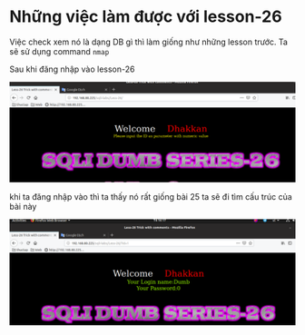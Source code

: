 # Những việc làm được với lesson-26
Việc check xem nó là dạng DB gì thì làm giống như những lesson trước. Ta sẽ sử dụng command `nmap`

Sau khi đăng nhập vào lesson-26

![](../images/lesson26/screen_4.png)

khi ta đăng nhập vào thì ta thấy nó rất giống bài 25 ta sẽ đi tìm cấu trúc của bài này 

![](../images/lesson26/screen.png)

